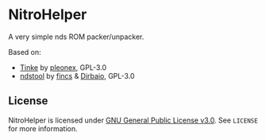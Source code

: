 # NitroHelper

A very simple nds ROM packer/unpacker.

Based on:

- [Tinke](https://github.com/pleonex/tinke) by [pleonex](https://github.com/pleonex), GPL-3.0
- [ndstool](https://github.com/devkitPro/ndstool) by [fincs](https://github.com/fincs) & [Dirbaio](https://github.com/Dirbaio), GPL-3.0

## License

NitroHelper is licensed under [GNU General Public License v3.0](LICENSE). See `LICENSE` for more information.